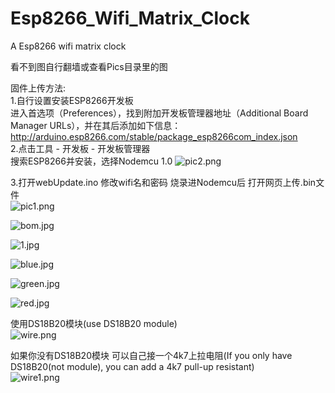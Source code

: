 # Esp8266_Wifi_Matrix_Clock
A Esp8266 wifi matrix clock 

看不到图自行翻墙或查看Pics目录里的图  

固件上传方法:   
1.自行设置安装ESP8266开发板  
进入首选项（Preferences），找到附加开发板管理器地址（Additional Board Manager URLs），并在其后添加如下信息：  
http://arduino.esp8266.com/stable/package_esp8266com_index.json  
2.点击工具 - 开发板 - 开发板管理器  
搜索ESP8266并安装，选择Nodemcu 1.0
![pic2.png](https://i.loli.net/2020/05/08/tlLTqHzFaPwCYUu.png)

3.打开webUpdate.ino 修改wifi名和密码 烧录进Nodemcu后 打开网页上传.bin文件   
![pic1.png](https://i.loli.net/2020/05/08/mNBRfaV4S8sb37I.png)  

![bom.jpg](https://github.com/yuan910715/Esp8266_Wifi_Matrix_Clock/blob/master/Pics/bom.jpg?raw=true)

![1.jpg](https://github.com/yuan910715/Esp8266_Wifi_Matrix_Clock/blob/master/Pics/1.jpg?raw=true)

![blue.jpg](https://github.com/yuan910715/Esp8266_Wifi_Matrix_Clock/blob/master/Pics/blue.jpg?raw=true)

![green.jpg](https://github.com/yuan910715/Esp8266_Wifi_Matrix_Clock/blob/master/Pics/green.jpg?raw=true)

![red.jpg](https://github.com/yuan910715/Esp8266_Wifi_Matrix_Clock/blob/master/Pics/red.jpg?raw=true)

使用DS18B20模块(use DS18B20 module)  
![wire.png](https://github.com/yuan910715/Esp8266_Wifi_Matrix_Clock/blob/master/Pics/wire.png?raw=true)

如果你没有DS18B20模块 可以自己接一个4k7上拉电阻(If you only have DS18B20(not module), you can add a 4k7 pull-up resistant)  
![wire1.png](https://github.com/yuan910715/Esp8266_Wifi_Matrix_Clock/blob/master/Pics/wire.png?raw=true)
